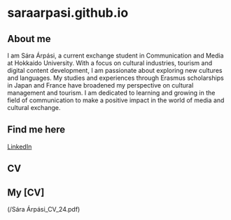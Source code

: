 # saraarpasi.github.io

## About me 
I am Sára Árpási, a current exchange student in Communication and Media at Hokkaido University. With a focus on cultural industries, tourism and digital content development, I am passionate about exploring new cultures and languages. My studies and experiences through Erasmus scholarships in Japan and France have broadened my perspective on cultural management and tourism. I am dedicated to learning and growing in the field of communication to make a positive impact in the world of media and cultural exchange.
## Find me here
 [LinkedIn](https://www.linkedin.com/in/s%C3%A1ra-%C3%A1rp%C3%A1si-3b6783184/)
## CV
## My [CV]
(/Sára Árpási_CV_24.pdf)
